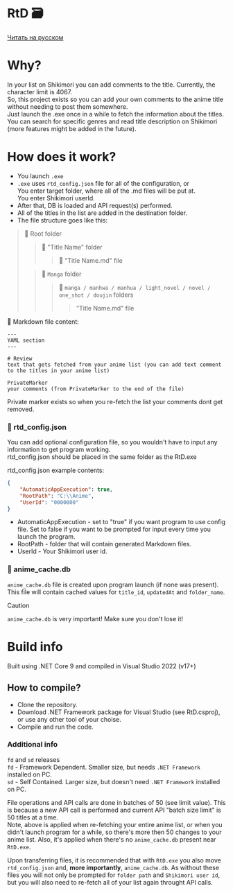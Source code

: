 # RtD :card_file_box:

[Читать на русском](README_RU.md)

# Why?

In your list on Shikimori you can add comments to the title. Currently, the character limit is 4067.  
So, this project exists so you can add your own comments to the anime title without needing to post them somewhere.  
Just launch the .exe once in a while to fetch the information about the titles. You can search for specific genres and read title description on Shikimori (more features might be added in the future).

# How does it work?

- You launch `.exe`
- `.exe` uses `rtd_config.json` file for all of the configuration, or  
You enter target folder, where all of the .md files will be put at.  
You enter Shikimori userId.  
- After that, DB is loaded and API request(s) performed.
- All of the titles in the list are added in the destination folder.
- The file structure goes like this:
  

> :open_file_folder: Root folder
> > :open_file_folder: "Title Name" folder
> > > :page_facing_up: "Title Name.md" file
> 
> > :open_file_folder: `Manga` folder
> > > :open_file_folder: `manga / manhwa / manhua / light_novel / novel / one_shot / doujin` folders
> > > > "Title Name.md" file
  
  
:page_facing_up: Markdown file content:
```
---
YAML section
---

# Review
text that gets fetched from your anime list (you can add text comment to the titles in your anime list)

PrivateMarker
your comments (from PrivateMarker to the end of the file)
```
Private marker exists so when you re-fetch the list your comments dont get removed.

### :page_with_curl: rtd_config.json

You can add optional configuration file, so you wouldn't have to input any information to get program working.  
rtd_config.json should be placed in the same folder as the RtD.exe  

rtd_config.json example contents:
```json
{
    "AutomaticAppExecution": true,
    "RootPath": "C:\\Anime",
    "UserId": "0000000"
}
```

- AutomaticAppExecution - set to "true" if you want program to use config file. Set to false if you want to be prompted for input every time you launch the program.
- RootPath - folder that will contain generated Markdown files.
- UserId - Your Shikimori user id.

### :floppy_disk: anime_cache.db
  
`anime_cache.db` file is created upon program launch (if none was present).  
This file will contain cached values for `title_id`, `updatedAt` and `folder_name`.
  
> [!CAUTION]
> `anime_cache.db` is very important! Make sure you don't lose it!
  
# Build info

Built using .NET Core 9 and compiled in Visual Studio 2022 (v17+)

## How to compile?

- Clone the repository.
- Download .NET Framework package for Visual Studio (see RtD.csproj), or use any other tool of your choise.
- Compile and run the code.

### Additional info

`fd` and `sd` releases  
`fd` - Framework Dependent. Smaller size, but needs `.NET Framework` installed on PC.  
`sd` - Self Contained. Larger size, but doesn't need `.NET Framework` installed on PC.  

File operations and API calls are done in batches of 50 (see limit value). This is because a new API call is performed and current API "batch size limit" is 50 titles at a time.  
Note, above is applied when re-fetching your entire anime list, or when you didn't launch program for a while, so there's more then 50 changes to your anime list. Also, it's applied when there's no `anime_cache.db` present near `RtD.exe`.  
  
Upon transferring files, it is recommended that with `RtD.exe` you also move `rtd_config.json` and, **more importantly**, `anime_cache.db`. As without these files you will not only be prompted for `folder path` and `Shikimori user id`, but you will also need to re-fetch all of your list again throught API calls.